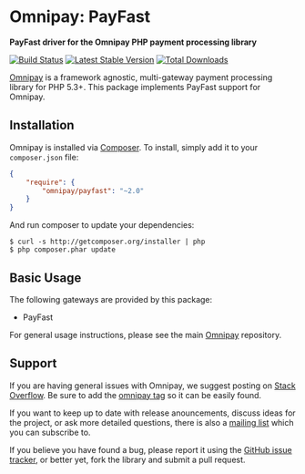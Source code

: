 # Omnipay: PayFast

**PayFast driver for the Omnipay PHP payment processing library**

[![Build Status](https://travis-ci.org/thephpleague/omnipay-payfast.png?branch=master)](https://travis-ci.org/thephpleague/omnipay-payfast)
[![Latest Stable Version](https://poser.pugx.org/omnipay/payfast/version.png)](https://packagist.org/packages/omnipay/payfast)
[![Total Downloads](https://poser.pugx.org/omnipay/payfast/d/total.png)](https://packagist.org/packages/omnipay/payfast)

[Omnipay](https://github.com/thephpleague/omnipay) is a framework agnostic, multi-gateway payment
processing library for PHP 5.3+. This package implements PayFast support for Omnipay.

## Installation

Omnipay is installed via [Composer](http://getcomposer.org/). To install, simply add it
to your `composer.json` file:

```json
{
    "require": {
        "omnipay/payfast": "~2.0"
    }
}
```

And run composer to update your dependencies:

    $ curl -s http://getcomposer.org/installer | php
    $ php composer.phar update

## Basic Usage

The following gateways are provided by this package:

* PayFast

For general usage instructions, please see the main [Omnipay](https://github.com/thephpleague/omnipay)
repository.

## Support

If you are having general issues with Omnipay, we suggest posting on
[Stack Overflow](http://stackoverflow.com/). Be sure to add the
[omnipay tag](http://stackoverflow.com/questions/tagged/omnipay) so it can be easily found.

If you want to keep up to date with release anouncements, discuss ideas for the project,
or ask more detailed questions, there is also a [mailing list](https://groups.google.com/forum/#!forum/omnipay) which
you can subscribe to.

If you believe you have found a bug, please report it using the [GitHub issue tracker](https://github.com/thephpleague/omnipay-payfast/issues),
or better yet, fork the library and submit a pull request.
